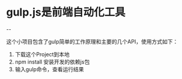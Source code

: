 # gulp.js是前端自动化工具

-- 

这个小项目包含了gulp简单的工作原理和主要的几个API，使用方式如下：

1. 下载这个Project到本地
2. npm install 安装开发的依赖js包
3. 输入gulp命令，查看运行结果

